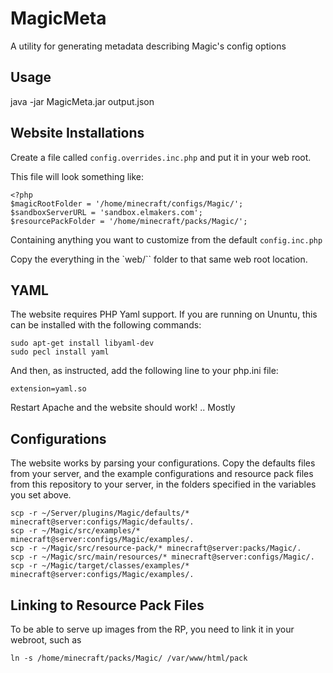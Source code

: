 # MagicMeta
A utility for generating metadata describing Magic's config options

## Usage

java -jar MagicMeta.jar output.json

## Website Installations

Create a file called `config.overrides.inc.php` and put it in your web root.

This file will look something like:
```
<?php
$magicRootFolder = '/home/minecraft/configs/Magic/';
$sandboxServerURL = 'sandbox.elmakers.com';
$resourcePackFolder = '/home/minecraft/packs/Magic/';
```

Containing anything you want to customize from the default `config.inc.php`

Copy the everything in the `web/`` folder to that same web root location.

## YAML

The website requires PHP Yaml support. If you are running on Ununtu, this can be installed with the following
commands:

```
sudo apt-get install libyaml-dev
sudo pecl install yaml
````

And then, as instructed, add the following line to your php.ini file:

`extension=yaml.so`

Restart Apache and the website should work!  .. Mostly

## Configurations

The website works by parsing your configurations. Copy the defaults files from your server,
and the example configurations and resource pack files from this repository to your server, in the folders specified
in the variables you set above.


```
scp -r ~/Server/plugins/Magic/defaults/* minecraft@server:configs/Magic/defaults/.
scp -r ~/Magic/src/examples/* minecraft@server:configs/Magic/examples/.
scp -r ~/Magic/src/resource-pack/* minecraft@server:packs/Magic/.
scp -r ~/Magic/src/main/resources/* minecraft@server:configs/Magic/.
scp -r ~/Magic/target/classes/examples/* minecraft@server:configs/Magic/examples/.
```

## Linking to Resource Pack Files

To be able to serve up images from the RP, you need to link it in your webroot, such as

```
ln -s /home/minecraft/packs/Magic/ /var/www/html/pack